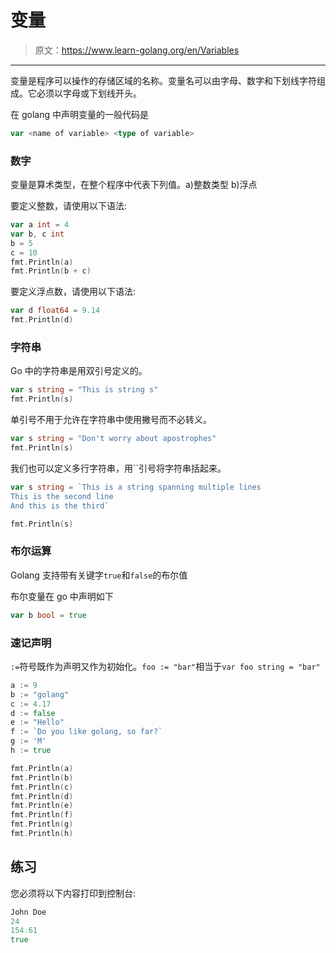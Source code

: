 # 变量

> 原文：<https://www.learn-golang.org/en/Variables>

* * *

变量是程序可以操作的存储区域的名称。变量名可以由字母、数字和下划线字符组成。它必须以字母或下划线开头。

在 golang 中声明变量的一般代码是

```go
var <name of variable> <type of variable> 
```

### 数字

变量是算术类型，在整个程序中代表下列值。a)整数类型 b)浮点

要定义整数，请使用以下语法:

```go
var a int = 4
var b, c int
b = 5
c = 10
fmt.Println(a)
fmt.Println(b + c) 
```

要定义浮点数，请使用以下语法:

```go
var d float64 = 9.14
fmt.Println(d) 
```

### 字符串

Go 中的字符串是用双引号定义的。

```go
var s string = "This is string s"
fmt.Println(s) 
```

单引号不用于允许在字符串中使用撇号而不必转义。

```go
var s string = "Don't worry about apostrophes"
fmt.Println(s) 
```

我们也可以定义多行字符串，用``引号将字符串括起来。

```go
var s string = `This is a string spanning multiple lines
This is the second line
And this is the third`

fmt.Println(s) 
```

### 布尔运算

Golang 支持带有关键字`true`和`false`的布尔值

布尔变量在 go 中声明如下

```go
var b bool = true 
```

### 速记声明

`:=`符号既作为声明又作为初始化。`foo := "bar"`相当于`var foo string = "bar"`

```go
a := 9
b := "golang"
c := 4.17
d := false
e := "Hello"
f := `Do you like golang, so far?`
g := 'M'
h := true

fmt.Println(a)
fmt.Println(b)
fmt.Println(c)
fmt.Println(d)
fmt.Println(e)
fmt.Println(f)
fmt.Println(g)
fmt.Println(h) 
```

## 练习

您必须将以下内容打印到控制台:

```go
John Doe
24
154.61
true 
```